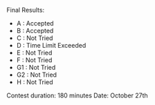 Final Results:
- A  : Accepted
- B  : Accepted
- C  : Not Tried
- D  : Time Limit Exceeded
- E  : Not Tried
- F  : Not Tried
- G1 : Not Tried
- G2 : Not Tried
- H  : Not Tried

Contest duration: 180 minutes
Date: October 27th
